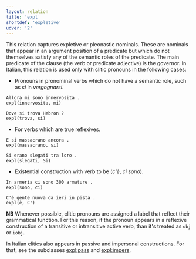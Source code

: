 ```yaml
---
layout: relation
title: 'expl'
shortdef: 'expletive'
udver: '2'
---
```


This relation captures expletive or pleonastic nominals. These are nominals that appear in an argument position of a predicate but which do not themselves satisfy any of the semantic roles of the predicate.
The main predicate of the clause (the verb or predicate adjective) is the governor. 
In Italian, this relation is used only with clitic pronouns in the following cases:

* Pronouns in pronominal verbs which do not have a semantic role, such as *si* in *vergognarsi*.

~~~ sdparse
Allora mi sono innervosita .
expl(innervosita, mi)
~~~
~~~ sdparse
Dove si trova Hebron ?
expl(trova, si)
~~~

* For verbs which are true reflexives.

~~~ sdparse
E si massacrano ancora .
expl(massacrano, si)
~~~
~~~ sdparse
Si erano slegati tra loro .
expl(slegati, Si)
~~~

* Existential construction with verb to be (*c'è*, *ci sono*).

~~~ sdparse
In armeria ci sono 300 armature .
expl(sono, ci)
~~~
~~~ sdparse
C'è gente nuova da ieri in pista .
expl(è, C')
~~~

**NB** Whenever possible, clitic pronouns are assigned a label that reflect their grammatical function. For this reason, if the pronoun appears in a reflexive construction of a transitive or intransitive active verb, than it's treated as <code>obj</code> or <code>iobj</code>. 

In Italian clitics also appears in passive and impersonal constructions.
For that, see the subclasses [expl:pass](expl-pass) and [expl:impers](expl-impers).

<!-- Interlanguage links updated Pá kvě 14 11:09:04 CEST 2021 -->

